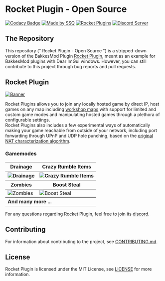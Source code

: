 # Rocket Plugin - Open Source
[![Codacy Badge](https://api.codacy.com/project/badge/Grade/d5229dfc4af84689bc55cfbd4e6f91ed)](https://app.codacy.com/manual/Stanbroek/RocketPlugin?utm_source=github.com&utm_medium=referral&utm_content=Stanbroek/RocketPlugin&utm_campaign=Badge_Grade_Settings)
[![Made by SSQ](https://img.shields.io/badge/Made%20by-SSQ%E2%9B%84-lightgrey)]()
[![Rocket Plugins](https://img.shields.io/badge/downloads-100k-blue)](https://bakkesplugins.com/plugins/view/26)
[![Discord Server](https://img.shields.io/discord/667692939236868096)](https://discord.gg/hWPX9tq)

## The Repository
This repository (" Rocket Plugin - Open Source ") is a stripped-down version of the BakkesMod Plugin [Rocket Plugin](https://bakkesplugins.com/plugins/view/26),
meant as an example for BakkesMod plugins with Dear ImGui windows. However, you can still contribute to this project through bug reports and pull requests.

## Rocket Plugin
<a href="https://bakkesplugins.com/plugins/view/26">
  <img src="https://d1des3ogmwbyhn.cloudfront.net/uploads/Stanbroek_11ec7f8de428c9ef147776c886f6862fc349cdf48b9ea343ba0eb5136a269d11.png" alt="Banner" title="Banner">
</a>
  
Rocket Plugins allows you to join any locally hosted game by direct IP, host games on any map including [workshop maps](https://steamcommunity.com/app/252950/workshop/) with support for limited and custom game modes and manipulating hosted games through a plethora of configurable settings.  
Rocket Plugins also includes a few experimental ways of automatically making your game reachable from outside of your network, including port forwarding through UPnP and UDP hole punching, based on the [original NAT characterization algorithm](https://en.wikipedia.org/wiki/STUN#Original_NAT_characterization_algorithm).

### Gamemodes
<table>
  <thead>
    <tr>
      <th>Drainage</th>
      <th>Crazy Rumble Items</th>
    </tr>
  </thead>
  <tbody>
    <tr>
      <th><img src="https://i.giphy.com/media/j29tQpGWVvYpdbEQIQ/giphy.webp" alt="Drainage" title="Drainage"></th>
      <th><img src="https://i.giphy.com/media/jQsSVVP2nvkPjelDXj/giphy.webp" alt="Crazy Rumble Items" title="Crazy Rumble Items"></th>
    </tr>
  </tbody>
  <thead>
    <tr>
      <th>Zombies</th>
      <th>Boost Steal</th>
    </tr>
  </thead>
  <tbody>
    <tr>
      <td><img src="https://i.giphy.com/media/gL9ZKfVGETH2XJoqj8/giphy.webp" alt="Zombies" title="Zombies"></td>
      <td><img src="https://i.giphy.com/media/cmlyhA2kzF85UpAT3B/giphy.webp" alt="Boost Steal" title="Boost Steal"></td>
    </tr>
  </tbody>
  <tbody>
    <tr>
      <td colspan="2"><b>And many more ...</b></th>
    </tr>
  </tbody>
</table>

For any questions regarding Rocket Plugin, feel free to join its [discord](https://discord.gg/hWPX9tq).

## Contributing
For information about contributing to the project, see [CONTRIBUTING.md](CONTRIBUTING.md).

## License
Rocket Plugin is licensed under the MIT License, see [LICENSE](LICENSE) for more information.
